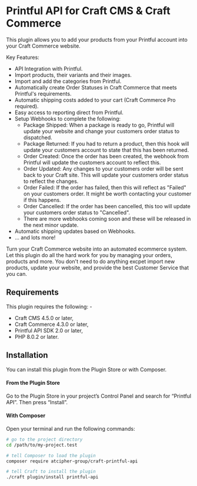 # Printful API for Craft CMS & Craft Commerce

This plugin allows you to add your products from your Printful account into your Craft Commerce website.

Key Features:

* API Integration with Printful.
* Import products, their variants and their images.
* Import and add the categories from Printful.
* Automatically create Order Statuses in Craft Commerce that meets Printful's requirements.
* Automatic shipping costs added to your cart (Craft Commerce Pro required).
* Easy access to reporting direct from Printful.
* Setup Webhooks to complete the following:
  * Package Shipped: When a package is ready to go, Printful will update your website and change your customers order status to dispatched.
  * Package Returned: If you had to return a product, then this hook will update your customers account to state that this has been returned.
  * Order Created: Once the order has been created, the webhook from Printful will update the customers account to reflect this.
  * Order Updated: Any changes to your customers order will be sent back to your Craft site. This will update your customers order status to reflect the changes.
  * Order Failed: If the order has failed, then this will reflect as "Failed" on your customers order. It might be worth contacting your customer if this happens.
  * Order Cancelled: If the order has been cancelled, this too will update your customers order status to "Cancelled".
  * There are more webhooks coming soon and these will be released in the next minor update.
* Automatic shipping updates based on Webhooks.
* ... and lots more!

Turn your Craft Commerce website into an automated ecommerce system. Let this plugin do all the hard work for you by managing your orders, products and more. You don't need to do anything excpet import new products, update your website, and provide the best Customer Service that you can.

## Requirements

This plugin requires the following: - 
* Craft CMS 4.5.0 or later,
* Craft Commerce 4.3.0 or later,
* Printful API SDK 2.0 or later,
* PHP 8.0.2 or later.

## Installation

You can install this plugin from the Plugin Store or with Composer.

#### From the Plugin Store

Go to the Plugin Store in your project’s Control Panel and search for “Printful API”. Then press “Install”.

#### With Composer

Open your terminal and run the following commands:

```bash
# go to the project directory
cd /path/to/my-project.test

# tell Composer to load the plugin
composer require atcipher-group/craft-printful-api

# tell Craft to install the plugin
./craft plugin/install printful-api
```
